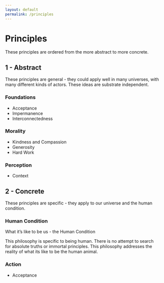 ```yaml
---
layout: default
permalink: /principles
---
```


# Principles

These principles are ordered from the more abstract to more concrete.

## 1 - Abstract

These principles are general - they could apply well in many universes, with many different kinds of actors.  These ideas are substrate independent.

### Foundations

- Acceptance
- Impermanence
- Interconnectedness

### Morality

- Kindness and Compassion
- Generosity
- Hard Work

### Perception

- Context

## 2 - Concrete

These principles are specific - they apply to our universe and the human condition.

### Human Condition

What it’s like to be us - the Human Condition

This philosophy is specific to being human.  There is no attempt to search for absolute truths or immortal principles.   This philosophy addresses the reality of what its like to be the human animal.

### Action

- Acceptance
